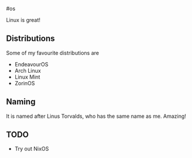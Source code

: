 #os

Linux is great!

## Distributions

Some of my favourite distributions are
 - EndeavourOS
 - Arch Linux
 - Linux Mint
 - ZorinOS

## Naming
It is named after Linus Torvalds, who has the same name as me. Amazing!

## TODO
 - Try out NixOS
